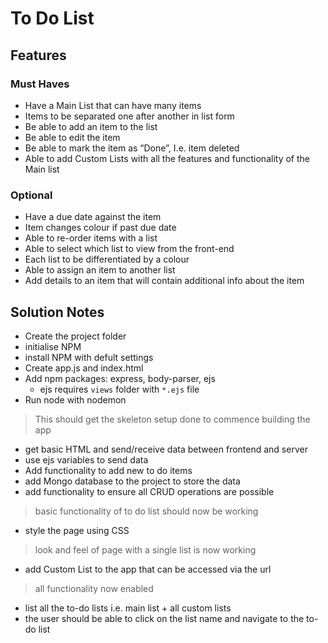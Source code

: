 # To Do List
## Features
### Must Haves
* Have a Main List that can have many items
* Items to be separated one after another in list form
* Be able to add an item to the list
* Be able to edit the item
* Be able to mark the item as “Done”, I.e. item deleted
* Able to add Custom Lists with all the features and functionality of the Main list

### Optional
* Have a due date against the item
* Item changes colour if past due date
* Able to re-order items with a list
* Able to select which list to view from the front-end
* Each list to be differentiated by a colour
* Able to assign an item to another list
* Add details to an item that will contain additional info about the item

## Solution Notes

- Create the project folder
- initialise NPM
- install NPM with defult settings
- Create app.js and index.html
- Add npm packages: express, body-parser, ejs
  - ejs requires `views` folder with `*.ejs` file
- Run node with nodemon

>This should get the skeleton setup done to commence building the app

- get basic HTML and send/receive data between frontend and server
- use ejs variables to send data
- Add functionality to add new to do items
- add Mongo database to the project to store the data
- add functionality to ensure all CRUD operations are possible

> basic functionality of to do list should now be working

- style the page using CSS

> look and feel of page with a single list is now working

- add Custom List to the app that can be accessed via the url

> all functionality now enabled

- list all the to-do lists i.e. main list + all custom lists 
- the user should be able to click on the list name and navigate to the to-do list
